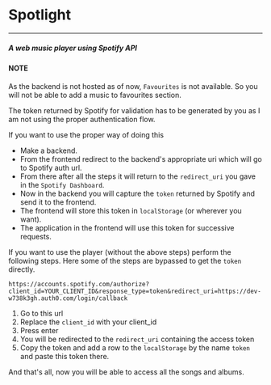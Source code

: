 # Spotlight 
---
##### A web music player using Spotify API

#### NOTE

As the backend is not hosted as of now, ```Favourites``` is not available. So you will not be able to add a music to favourites section.

The token returned by Spotify for validation has to be generated by you as I am not using the proper authentication flow.

If you want to use the proper way of doing this

* Make a backend.
* From the frontend redirect to the backend's appropriate uri which will go to Spotify auth url.
* From there after all the steps it will return to the ```redirect_uri``` you gave in the ```Spotify Dashboard```.
* Now in the backend you will capture the ```token``` returned by Spotify and send it to the frontend.
* The frontend will store this token in ```localStorage``` (or wherever you want).
* The application in the frontend will use this token for successive requests.

If you want to use the player (without the above steps) perform the following steps. Here some of the steps are bypassed to get the ```token``` directly.

```
https://accounts.spotify.com/authorize?client_id=YOUR_CLIENT_ID&response_type=token&redirect_uri=https://dev-w738k3gh.auth0.com/login/callback
```
1. Go to this url
1. Replace the ```client_id``` with your client_id
2. Press enter
3. You will be redirected to the ```redirect_uri``` containing the access token
4. Copy the token and add a row to the ```localStorage``` by the name ```token``` and paste this token there.

And that's all, now you will be able to access all the songs and albums.
